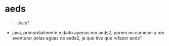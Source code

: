 # aeds

>Java?

- java, primordialmente e dado apenas em aeds2, porem eu comecei a me aventurar pelas aguas de aeds2, ja que tive que refazer aeds1
